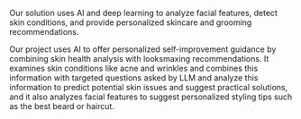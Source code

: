 Our solution uses AI and deep learning to analyze facial features, detect skin conditions, and provide personalized skincare and grooming recommendations.

Our project uses AI to offer personalized self-improvement guidance by combining skin health analysis with looksmaxing recommendations. It examines skin conditions like acne and wrinkles and combines this information with targeted questions asked by LLM and analyze this information to predict potential skin issues and suggest practical solutions, and it also analyzes facial features to suggest personalized styling tips such as the best beard or haircut.
